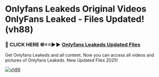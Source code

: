 # Onlyfans Leakeds Original Videos 0nlyFans Leaked - Files Updated! (vh88)

<h3>🔴 CLICK HERE 🌐==►► <a href="https://tinyurl.com/2m67pmp6" rel="nofollow">Onlyfans Leakeds Updated Files</a></h3>

Get Onlyfans Leakeds and all content. Now you can access all videos and pictures of Onlyfans Leakeds. New Updated Files 2025!

[![vh88](https://i.imgur.com/H4QAA4z.gif)](https://tinyurl.com/2m67pmp6)